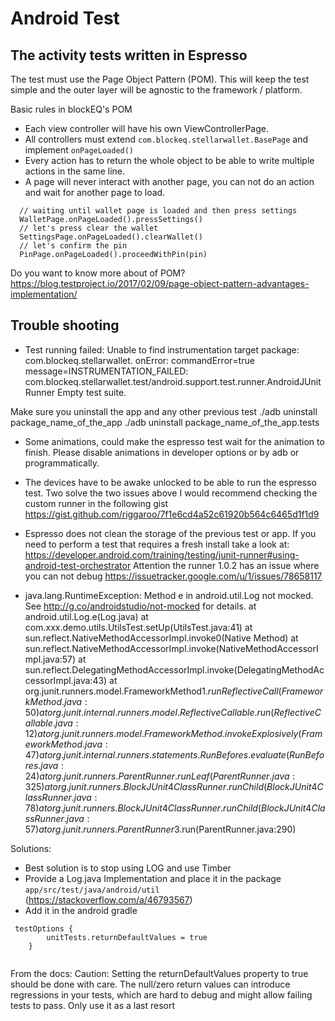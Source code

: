 # Android Test
## The activity tests written in Espresso
The test must use the Page Object Pattern (POM). This will keep the test simple and the outer layer will be agnostic to the framework / platform. 

Basic rules in blockEQ's POM

- Each view controller will have his own ViewControllerPage.
- All controllers must extend `com.blockeq.stellarwallet.BasePage` and implement `onPageLoaded()`
- Every action has to return the whole object to be able to write multiple actions in the same line.
- A page will never interact with another page, you can not do an action and wait for another page to load.

```
  // waiting until wallet page is loaded and then press settings
  WalletPage.onPageLoaded().pressSettings()
  // let's press clear the wallet
  SettingsPage.onPageLoaded().clearWallet()
  // let's confirm the pin
  PinPage.onPageLoaded().proceedWithPin(pin)

```

Do you want to know more about of POM?
https://blog.testproject.io/2017/02/09/page-object-pattern-advantages-implementation/

## Trouble shooting
- Test running failed: Unable to find instrumentation target package: com.blockeq.stellarwallet. onError: commandError=true message=INSTRUMENTATION_FAILED: com.blockeq.stellarwallet.test/android.support.test.runner.AndroidJUnitRunner
Empty test suite.

Make sure you uninstall the app and any other previous test
./adb uninstall package_name_of_the_app
./adb uninstall package_name_of_the_app.tests

- Some animations, could make the espresso test wait for the animation to finish. Please disable animations in developer options or by adb or programmatically.
- The devices have to be awake unlocked to be able to run the espresso test.
Two solve the two issues above I would recommend checking the custom runner in the following gist
https://gist.github.com/riggaroo/7f1e6cd4a52c61920b564c6465d1f1d9

- Espresso does not clean the storage of the previous test or app. If you need to perform a test that requires a fresh install take a look at: 
https://developer.android.com/training/testing/junit-runner#using-android-test-orchestrator
Attention the runner 1.0.2 has an issue where you can not debug
https://issuetracker.google.com/u/1/issues/78658117 

- java.lang.RuntimeException: Method e in android.util.Log not mocked. See http://g.co/androidstudio/not-mocked for details.
      at android.util.Log.e(Log.java)
      at com.xxx.demo.utils.UtilsTest.setUp(UtilsTest.java:41)
      at sun.reflect.NativeMethodAccessorImpl.invoke0(Native Method)
      at sun.reflect.NativeMethodAccessorImpl.invoke(NativeMethodAccessorImpl.java:57)
      at sun.reflect.DelegatingMethodAccessorImpl.invoke(DelegatingMethodAccessorImpl.java:43)
      at org.junit.runners.model.FrameworkMethod$1.runReflectiveCall(FrameworkMethod.java:50)
      at org.junit.internal.runners.model.ReflectiveCallable.run(ReflectiveCallable.java:12)
      at org.junit.runners.model.FrameworkMethod.invokeExplosively(FrameworkMethod.java:47)
      at org.junit.internal.runners.statements.RunBefores.evaluate(RunBefores.java:24)
      at org.junit.runners.ParentRunner.runLeaf(ParentRunner.java:325)
      at org.junit.runners.BlockJUnit4ClassRunner.runChild(BlockJUnit4ClassRunner.java:78)
      at org.junit.runners.BlockJUnit4ClassRunner.runChild(BlockJUnit4ClassRunner.java:57)
      at org.junit.runners.ParentRunner$3.run(ParentRunner.java:290)

Solutions:
- Best solution is to stop using LOG and use Timber  
- Provide a Log.java Implementation and place it in the package `app/src/test/java/android/util`
(https://stackoverflow.com/a/46793567)
- Add it in the android gradle
```
 testOptions {
        unitTests.returnDefaultValues = true
    }
    
```
From the docs: Caution: Setting the returnDefaultValues property to true should be done with care. The null/zero return values can introduce regressions in your tests, which are hard to debug and might allow failing tests to pass. Only use it as a last resort
